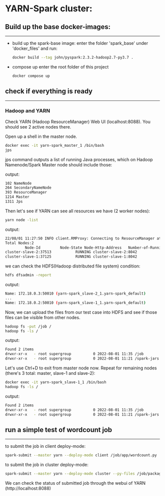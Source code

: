 # YARN-Spark cluster:

## Build up the base docker-images:
----

- build up the spark-base image:
    enter the folder 'spark_base' under 'docker_files' and run:
    ```bash
    docker build --tag john/pyspark:2.3.2-hadoop2.7-py3.7 .
    ```

- compose up
    enter the root folder of this project
    ```bash
    docker compose up
    ```
  
## check if everything is ready
----

### Hadoop and YARN

Check YARN (Hadoop ResourceManager) Web UI (localhost:8088). You should see 2 active nodes there. 

Open up a shell in the master node.
```bash
docker exec -it yarn-spark_master_1 /bin/bash
jps
```
jps command outputs a list of running Java processes, which on Hadoop Namenode/Spark Master node should include those:

output:
```bash
102 NameNode
264 SecondaryNameNode
393 ResourceManager
1214 Master
1311 Jps
```
Then let's see if YARN can see all resources we have (2 worker nodes):

```bash
yarn node -list
```
output:
```bash
22/08/01 11:27:50 INFO client.RMProxy: Connecting to ResourceManager at cluster-master/172.18.0.4:8032
Total Nodes:2
         Node-Id	     Node-State	Node-Http-Address	Number-of-Running-Containers
cluster-slave-2:37513	        RUNNING	cluster-slave-2:8042	                           0
cluster-slave-1:37125	        RUNNING	cluster-slave-1:8042	                           0
```

we can check the HDFS(Hadoop distributed file system) condition:

```bash
hdfs dfsadmin -report
```

output:
```bash
Name: 172.18.0.3:50010 (yarn-spark_slave-2_1.yarn-spark_default)
...
Name: 172.18.0.2:50010 (yarn-spark_slave-1_1.yarn-spark_default)
```

Now, we can upload the files from our test case into HDFS and see if those files can be visible from other nodes.

```bash
hadoop fs -put /job /
hadoop fs -ls /
```
output:
```bash
Found 2 items
drwxr-xr-x   - root supergroup          0 2022-08-01 11:35 /job
drwxr-xr-x   - root supergroup          0 2022-08-01 11:21 /spark-jars
```

Let's use Ctrl+D to exit from master node now. 
Repeat for remaining nodes (there's 3 total: master, slave-1 and slave-2):

```bash
docker exec -it yarn-spark_slave-1_1 /bin/bash
hadoop fs -ls /
```
output:
```bash
Found 2 items
drwxr-xr-x   - root supergroup          0 2022-08-01 11:35 /job
drwxr-xr-x   - root supergroup          0 2022-08-01 11:21 /spark-jars
```

## run a simple test of wordcount job
----

to submit the job in client deploy-mode:
```bash
spark-submit --master yarn --deploy-mode client /job/app/wordcount.py
```

to submit the job in cluster deploy-mode:
```bash
spark-submit --master yarn --deploy-mode cluster --py-files /job/packages.zip /job/app/wordcount.py
```
We can check the status of submitted job through the webui of YARN (http://localhost:8088)